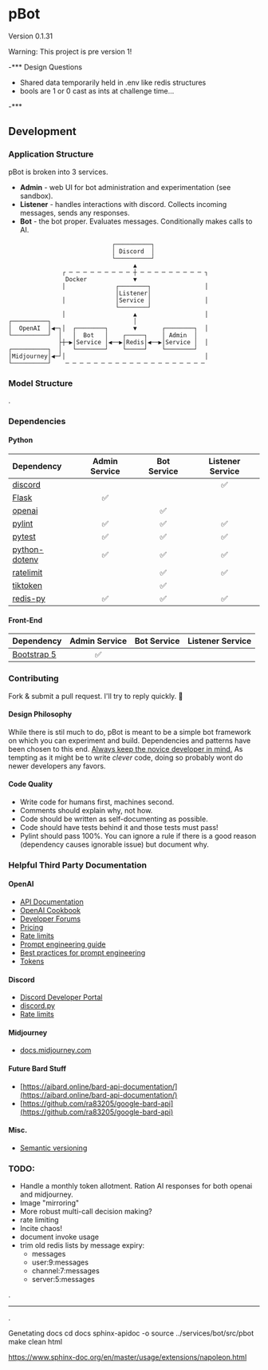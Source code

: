 # pBot

Version 0.1.31

Warning: This project is pre version 1!

-***
Design Questions

- Shared data temporarily held in .env like redis structures
- bools are 1 or 0 cast as ints at challenge time...


-***



## Development <a name="development"></a>

### Application Structure

pBot is broken into 3 services.

- **Admin** - web UI for bot administration and experimentation (see sandbox).
- **Listener** - handles interactions with discord. Collects incoming messages, sends any responses.
- **Bot** - the bot proper. Evaluates messages. Conditionally makes calls to AI.

```
                             ┌──────────┐
                             │ Discord  │
                             └──────────┘
                                   ▲
               ┌ ─ ─ ─ ─ ─ ─ ─ ─ ─ ┼ ─ ─ ─ ─ ─ ─ ─ ─ ─ ┐
                Docker             ▼
               │              ┌────────┐               │
                              │Listener│
               │              │Service │               │
                              └────────┘
               │                   ▲                   │
┌──────────┐                       │
│  OpenAI  │◀─┐│  ┌────────┐       ▼       ┌────────┐  │
└──────────┘  │   │  Bot   │    ┌─────┐    │ Admin  │
              ├┼─▶│Service │◀──▶│Redis│◀──▶│Service │  │
┌──────────┐  │   └────────┘    └─────┘    └────────┘
│Midjourney│◀─┘│                                       │
└──────────┘    ─ ─ ─ ─ ─ ─ ─ ─ ─ ─ ─ ─ ─ ─ ─ ─ ─ ─ ─ ─
```

### Model Structure

.

### Dependencies

#### Python

| Dependency | Admin Service | Bot Service | Listener Service |
|:---|:---:|:---:|:---:|
| [discord](https://discordpy.readthedocs.io/en/stable/) | | | &#x2705; |
| [Flask](https://flask.palletsprojects.com/en/3.0.x/) | &#x2705; | | |
| [openai](https://pypi.org/project/openai/) | | &#x2705; | |
| [pylint](https://pypi.org/project/pylint/) | &#x2705; | &#x2705; | &#x2705; |
| [pytest](https://docs.pytest.org/en/8.0.x/) | &#x2705; | &#x2705; | &#x2705; |
| [python-dotenv](https://pypi.org/project/python-dotenv/) | &#x2705; | &#x2705; | &#x2705; |
| [ratelimit](https://pypi.org/project/ratelimit/) | | &#x2705; | &#x2705; |
| [tiktoken](https://pypi.org/project/tiktoken/) | | &#x2705; | |
| [redis-py](https://redis-py.readthedocs.io/en/stable/) | &#x2705; | &#x2705; | &#x2705; |

#### Front-End

| Dependency | Admin Service | Bot Service | Listener Service |
|:---|:---:|:---:|:---:|
| [Bootstrap 5](https://getbootstrap.com/) | &#x2705; | | |

### Contributing

Fork & submit a pull request. I'll try to reply quickly. :pray:

#### Design Philosophy

While there is stil much to do, pBot is meant to be a simple bot framework on which you can experiment and build. Dependencies and patterns have been chosen to this end. <ins>Always keep the novice developer in mind.</ins> As tempting as it might be to write *clever* code, doing so probably wont do newer developers any favors.

#### Code Quality

- Write code for humans first, machines second.
- Comments should explain why, not how.
- Code should be written as
self-documenting as possible.
- Code should have tests behind it and those tests must pass!
- Pylint should pass 100%. You can ignore a rule if there is a good reason (dependency causes ignorable issue) but document why.

### Helpful Third Party Documentation

#### OpenAI

- [API Documentation](https://platform.openai.com/docs/overview)
- [OpenAI Cookbook](https://cookbook.openai.com/)
- [Developer Forums](https://community.openai.com/)
- [Pricing](https://openai.com/pricing)
- [Rate limits](https://platform.openai.com/docs/guides/rate-limits?context=tier-free)
- [Prompt engineering guide](https://platform.openai.com/docs/guides/prompt-engineering)
- [Best practices for prompt engineering](https://help.openai.com/en/articles/6654000-best-practices-for-prompt-engineering-with-the-openai-api)
- [Tokens](https://help.openai.com/en/articles/4936856-what-are-tokens-and-how-to-count-them)

#### Discord

- [Discord Developer Portal](https://discord.com/developers)
- [discord.py](https://discordpy.readthedocs.io/en/stable/index.html)
- [Rate limits](https://discord.com/developers/docs/topics/rate-limits)

#### Midjourney

- [docs.midjourney.com](https://docs.midjourney.com/docs/quick-start)

#### Future Bard Stuff

- [https://aibard.online/bard-api-documentation/](https://aibard.online/bard-api-documentation/)
- [https://github.com/ra83205/google-bard-api](https://github.com/ra83205/google-bard-api)

#### Misc.

- [Semantic versioning](https://semver.org/)

### TODO:

- Handle a monthly token allotment. Ration AI responses for both openai and midjourney.
- Image "mirroring"
- More robust multi-call decision making?
- rate limiting
- Incite chaos!
- document invoke usage
- trim old redis lists by message expiry:
  - messages
  - user:9:messages
  - channel:7:messages
  - server:5:messages


.





-------












.




Genetating docs
cd docs
sphinx-apidoc -o source ../services/bot/src/pbot
make clean html

https://www.sphinx-doc.org/en/master/usage/extensions/napoleon.html
